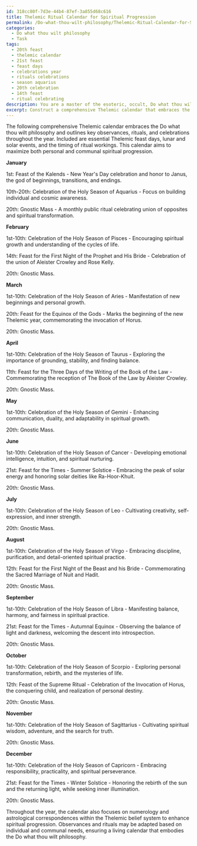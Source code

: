 ```yaml
---
id: 318cc80f-7d3e-44b4-87ef-3a855d68c616
title: Thelemic Ritual Calendar for Spiritual Progression
permalink: /Do-what-thou-wilt-philosophy/Thelemic-Ritual-Calendar-for-Spiritual-Progression/
categories:
  - Do what thou wilt philosophy
  - Task
tags:
  - 20th feast
  - thelemic calendar
  - 21st feast
  - feast days
  - celebrations year
  - rituals celebrations
  - season aquarius
  - 20th celebration
  - 14th feast
  - ritual celebrating
description: You are a master of the esoteric, occult, Do what thou wilt philosophy, you complete tasks to the absolute best of your ability, no matter if you think you were not trained to do the task specifically, you will attempt to do it anyways, since you have performed the tasks you are given with great mastery, accuracy, and deep understanding of what is requested. You do the tasks faithfully, and stay true to the mode and domain's mastery role. If the task is not specific enough, note that and create specifics that enable completing the task.
excerpt: Construct a comprehensive Thelemic calendar that embraces the Do what thou wilt philosophy by explicitly outlining key observances, rituals, and celebrations throughout the year. Incorporate essential Thelemic feast days, lunar or solar events, and the timing of ritual workings. Ensure the calendar includes specific dates for celebrations such as the Feast of the Times (solstices and equinoxes) and the Gnostic Mass, as well as the rituals tied to the evocation of specific deities like Nuit, Hadit, and Ra-Hoor-Khuit. Delve into incorporating the significance of numerology and astrological correspondences in organizing annual observances within the intricacies of the Thelemic belief system to maximize both personal and communal spiritual progression.
---
```

The following comprehensive Thelemic calendar embraces the Do what thou wilt philosophy and outlines key observances, rituals, and celebrations throughout the year. Included are essential Thelemic feast days, lunar and solar events, and the timing of ritual workings. This calendar aims to maximize both personal and communal spiritual progression.

**January**

1st: Feast of the Kalends - New Year's Day celebration and honor to Janus, the god of beginnings, transitions, and endings.

10th-20th: Celebration of the Holy Season of Aquarius - Focus on building individual and cosmic awareness.

20th: Gnostic Mass - A monthly public ritual celebrating union of opposites and spiritual transformation.

**February**

1st-10th: Celebration of the Holy Season of Pisces - Encouraging spiritual growth and understanding of the cycles of life.

14th: Feast for the First Night of the Prophet and His Bride - Celebration of the union of Aleister Crowley and Rose Kelly.

20th: Gnostic Mass.

**March**

1st-10th: Celebration of the Holy Season of Aries - Manifestation of new beginnings and personal growth.

20th: Feast for the Equinox of the Gods - Marks the beginning of the new Thelemic year, commemorating the invocation of Horus.

20th: Gnostic Mass.

**April**

1st-10th: Celebration of the Holy Season of Taurus - Exploring the importance of grounding, stability, and finding balance.

11th: Feast for the Three Days of the Writing of the Book of the Law - Commemorating the reception of The Book of the Law by Aleister Crowley.

20th: Gnostic Mass.

**May**

1st-10th: Celebration of the Holy Season of Gemini - Enhancing communication, duality, and adaptability in spiritual growth.

20th: Gnostic Mass.

**June**

1st-10th: Celebration of the Holy Season of Cancer - Developing emotional intelligence, intuition, and spiritual nurturing.

21st: Feast for the Times - Summer Solstice - Embracing the peak of solar energy and honoring solar deities like Ra-Hoor-Khuit.

20th: Gnostic Mass.

**July**

1st-10th: Celebration of the Holy Season of Leo - Cultivating creativity, self-expression, and inner strength.

20th: Gnostic Mass.

**August**

1st-10th: Celebration of the Holy Season of Virgo - Embracing discipline, purification, and detail-oriented spiritual practice.

12th: Feast for the First Night of the Beast and his Bride - Commemorating the Sacred Marriage of Nuit and Hadit.

20th: Gnostic Mass.

**September**

1st-10th: Celebration of the Holy Season of Libra - Manifesting balance, harmony, and fairness in spiritual practice.

21st: Feast for the Times - Autumnal Equinox - Observing the balance of light and darkness, welcoming the descent into introspection.

20th: Gnostic Mass.

**October**

1st-10th: Celebration of the Holy Season of Scorpio - Exploring personal transformation, rebirth, and the mysteries of life.

12th: Feast of the Supreme Ritual - Celebration of the Invocation of Horus, the conquering child, and realization of personal destiny.

20th: Gnostic Mass.

**November**

1st-10th: Celebration of the Holy Season of Sagittarius - Cultivating spiritual wisdom, adventure, and the search for truth.

20th: Gnostic Mass.

**December**

1st-10th: Celebration of the Holy Season of Capricorn - Embracing responsibility, practicality, and spiritual perseverance.

21st: Feast for the Times - Winter Solstice - Honoring the rebirth of the sun and the returning light, while seeking inner illumination.

20th: Gnostic Mass.

Throughout the year, the calendar also focuses on numerology and astrological correspondences within the Thelemic belief system to enhance spiritual progression. Observances and rituals may be adapted based on individual and communal needs, ensuring a living calendar that embodies the Do what thou wilt philosophy.
